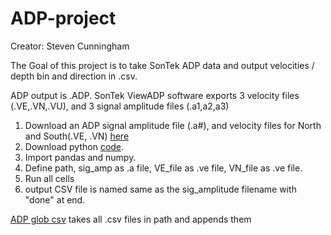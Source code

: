 # ADP-project
Creator: Steven Cunningham 

The Goal of this project is to take SonTek ADP data and output velocities / depth bin and direction in .csv.

ADP output is .ADP. SonTek ViewADP software exports 3 velocity files (.VE,.VN,.VU), and 3 signal amplitude files (.a1,a2,a3)

1. Download an ADP signal amplitude file (.a#), and velocity files for North and South(.VE, .VN) [here](https://github.com/mlmldata2017/ADP-project/tree/master/Code%20test)
1. Download python [code](https://github.com/mlmldata2017/ADP-project/blob/master/ADP%20signal%20amplitude%2C%20velocity%2C%20and%20direction.ipynb).
1. Import pandas and numpy.
1. Define path, sig_amp as .a file, VE_file as .ve file, VN_file as .ve file. 
1. Run all cells
1. output CSV file is named same as the sig_amplitude filename with "done" at end.

[ADP glob csv](https://github.com/mlmldata2017/ADP-project/blob/master/ADP%20glob%20csv.ipynb) takes all .csv files in path and appends them

